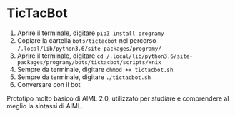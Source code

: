 # TicTacBot

1. Aprire il terminale, digitare ```pip3 install programy```
2. Copiare la cartella ```bots/tictacbot``` nel percorso ```/.local/lib/python3.6/site-packages/programy/```
3. Aprire il terminale, digitare ```cd /.local/lib/python3.6/site-packages/programy/bots/tictacbot/scripts/xnix```
4. Sempre da terminale, digitare ```chmod +x tictacbot.sh```
5. Sempre da terminale, digitare ```./tictacbot.sh```
6. Conversare con il bot

Prototipo molto basico di AIML 2.0, utilizzato per studiare e comprendere al meglio la sintassi di AIML.

